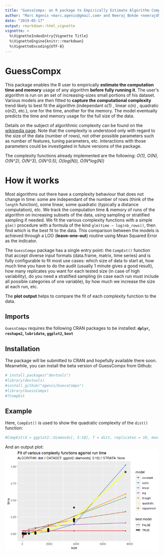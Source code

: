 ```yaml
---
title: "GuessCompx: an R package to Empirically Estimate Algorithm Complexity"
author: "Marc Agenis <marc.agenis@gmail.com> and Neeraj Bokde <neerajdhanraj@gmail.com>"
date: "2019-05-17"
output: rmarkdown::html_vignette
vignette: >
  %\VignetteIndexEntry{Vignette Title}
  %\VignetteEngine{knitr::rmarkdown}
  %\VignetteEncoding{UTF-8}
---
```




# GuessCompx

This package enables the R user to empirically **estimate the computation time and memory** usage of any algorithm **before fully running it**. The user's algorithm is run on an set of increasing-sizes small portions of his dataset. Various models are then fitted to **capture the computational complexity** trend likely to best fit the algorithm (independant o(1) , linear o(n) , quadratic o(n2), etc.), one for the time, another for the memory. The model eventually predicts the time and memory usage for the full size of the data.

Details on the subject of algorithmic complexity can be found on the [wikipedia page](http://en.wikipedia.org/wiki/Time_complexity). Note that the complexity is understood only with regard to the size of the data (number of rows), not other possible parameters such as number of features, tuning parameters, etc. Interactions with those parameters could be investigated in future versions of the package.

The complexity functions already implemented are the following:
*O(1), O(N), O(N^2), O(N^3), O(N^0.5), O(log(N)), O(N\*log(N))*

# How it works

Most algorithms out there have a complexity behaviour that does not change in time: some are independant of the number of rows (think of the `length` function), some linear, some quadratic (typically a distance computation), etc. We track the computation time & memory of runs of the algorithm on increasing subsets of the data, using sampling or stratified sampling if needed. We fit the various complexity functions with a simple `glm()` procedure with a formula of the kind `glm(time ~ log(nb_rows))`, then find which is the best fit to the data. This comparison between the models is achieved through a LOO (**leave-one-out**) routine using Mean Squared Error as the indicator. 

The `GuessCompx` package has a single entry point: the `CompEst()` function that accept diverse input formats (data.frame, matrix, time series) and is fully configurable to fit most use cases: which size of data to start at, how much time you have to do the audit (usually 1 minute gives a good result), how many replicates you want for each tested size (in case of high variability), do you need a stratified sampling (in case each run must include all possible categories of one variable), by how much we increase the size at each run, etc.

The **plot output** helps to compare the fit of each complexity function to the data.

## Imports

`GuessCompx` requires the following CRAN packages to be installed:
**`dplyr`, `reshape2`, `lubridate`, `ggplot2`, `boot`**

## Installation

The package will be submitted to CRAN and hopefully available there soon. Meanwhile, you can install the beta version of GuessCompx from Github:




```r
# install.packages("devtools")
#library(devtools)
#install_github("agenis/GuessCompx")
#library(GuessCompx)
#?CompEst

```

## Example

Here, `CompEst()` is used to show the quadratic complexity of the `dist()` function:


```r
#CompEst(d = ggplot2::diamonds[, 5:10], f = dist, replicates = 10, max.time = 10)
```

And an output plot:
![](dist_function_output2.png)
